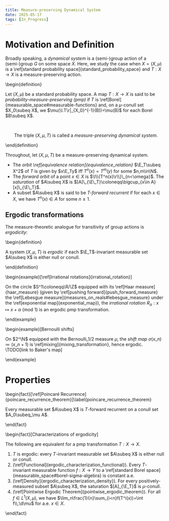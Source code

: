 ```yaml
---
title: Measure-preserving Dynamical System
date: 2025-05-17
tags: [In_Progress]
---
```


# Motivation and Definition

Broadly speaking, a _dynamical system_ is a (semi-)group action of a (semi-)group $G$ on some space $X$. Here, we study the case when $X=(X,\mu)$ is a \ref[standard probability space]{standard_probability_space} and $T:X\to X$ is a measure-preserving action.

\begin{definition}

Let $(X,\mu)$ be a standard probability space. A map $T:X\to X$ is said to be _probability-measure-preserving (pmp)_ if $T$ is \ref[Borel]{measurable_space#measurable-functions} and, on a $\mu$-conull set $X_0\subeq X$, we $\mu(\l.T\r|_{X_0}^{-1}(B))=\mu(B)$ for each Borel $B\subeq X$.

<br>

&emsp;&emsp;The triple $(X,\mu,T)$ is called a _measure-preserving dynamical system_.

\end{definition}

Throughout, let $(X,\mu,T)$ be a measure-preserving dynamical system.
* The _orbit \ref[equivalence relation]{equivalence_relation}_ $\E_T\subeq X^2$ of $T$ is given by $x\E_Ty$ iff $T^n(x)=T^m(y)$ for some $n,m\in\N$.
* The _forward orbit_ of a point $x\in X$ is $\l\\{T^n(x)\r\\}\_{n<\omega}$. The _saturation_ of $A\subeq X$ is $[A]\_{\E\_T}\coloneqq\bigcup_{x\in A}[x]\_{\E\_T}$.
* A subset $A\subeq X$ is said to be _$T$-forward recurrent_ if for each $x\in X$, we have $T^n(x)\in A$ for some $n\geq1$.

## Ergodic transformations

The measure-theoretic analogue for transitivity of group actions is _ergodicity_:

\begin{definition}

A system $(X,\mu,T)$ is _ergodic_ if each $\E_T$-invariant measurable set $A\subeq X$ is either null or conull.

\end{definition}

\begin{example}[\ref[Irrational rotations]{irrational_rotation}]

On the circle $S^1\coloneqq\R/\Z$ equipped with its \ref[Haar measure]{haar_measure} (given by \ref[pushing forward]{push_forward_measure} the \ref[Lebesgue measure]{measures_on_reals#lebesgue_measure} under the \ref[exponential map]{exponential_map}), the _irrational rotation_ $R_\alpha:x\mapsto x+\alpha$ (mod $1$) is an ergodic pmp transformation.

\end{example}

\begin{example}[Bernoulli shifts]

On $2^\N$ equipped with the Bernoulli$\_{1/2}$ measure $\mu$, the _shift map_ $\sigma(x\_n)\coloneqq(x\_{n+1})$ is \ref[mixing]{mixing_transformation}, hence ergodic. \TODO[link to Baker's map]

\end{example}

# Properties

\begin{fact}[\ref[Poincaré Recurrence]{poincare_recurrence_theorem}]\label{poincare_recurrence_theorem}

Every measurable set $A\subeq X$ is $T$-forward recurrent on a conull set $A_0\subeq_\mu A$.

\end{fact}

\begin{fact}[Characterizations of ergodicity]

The following are equivalent for a pmp transformation $T:X\to X$.
1. $T$ is ergodic: every $T$-invariant measurable set $A\subeq X$ is either null or conull.
2. (\ref[Functional]{ergodic_characterization_functional}). Every $T$-invariant measurable function $f:X\to Y$ to a \ref[standard Borel space]{measurable_space#borel-sigma-algebra} is constant a.e.
3. (\ref[Density]{ergodic_characterization_density}). For every positively-measured subset $A\subeq X$, the saturation $[A]_{\E_T}$ is $\mu$-conull.
4. (\ref[Pointwise Ergodic Theorem]{pointwise_ergodic_theorem}). For all $f\in L^1(X,\mu)$, we have $\lim_n\frac{1}{n}\sum_{i<n}f(T^i(x))=\int f\\,\d\mu$ for a.e. $x\in X$.

\end{fact}
